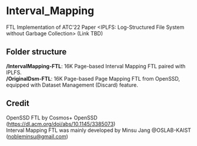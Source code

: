 # Interval_Mapping
FTL Implementation of ATC'22 Paper <IPLFS: Log-Structured File System without Garbage Collection> (Link TBD)

## Folder structure
**/IntervalMapping-FTL**: 16K Page-based Interval Mapping FTL paired with IPLFS.  
**/OriginalDsm-FTL**: 16K Page-based Page Mapping FTL from OpenSSD, equipped with Dataset Management (Discard) feature.

## Credit
OpenSSD FTL by Cosmos+ OpenSSD (https://dl.acm.org/doi/abs/10.1145/3385073)  
Interval Mapping FTL was mainly developed by Minsu Jang @OSLAB-KAIST (nobleminsu@gmail.com)
